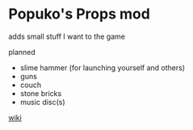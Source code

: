 # Popuko's Props mod

adds small stuff I want to the game

planned

- slime hammer (for launching yourself and others)
- guns
- couch
- stone bricks
- music disc(s)

[wiki](https://stationapi.wiki/)